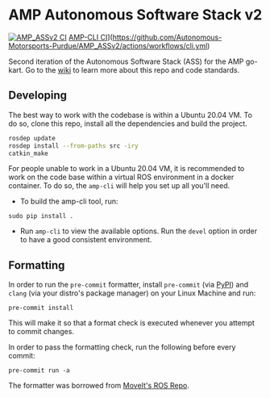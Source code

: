 # AMP Autonomous Software Stack v2

[![AMP_ASSv2 CI](https://github.com/Autonomous-Motorsports-Purdue/AMP_ASSv2/actions/workflows/ci.yml/badge.svg)](https://github.com/Autonomous-Motorsports-Purdue/AMP_ASSv2/actions/workflows/ci.yml)      [AMP-CLI CI](https://github.com/Autonomous-Motorsports-Purdue/AMP_ASSv2/actions/workflows/cli.yml/badge.svg)](https://github.com/Autonomous-Motorsports-Purdue/AMP_ASSv2/actions/workflows/cli.yml)

Second iteration of the Autonomous Software Stack (ASS) for the AMP go-kart.
Go to the [wiki](https://github.com/Autonomous-Motorsports-Purdue/AMP_ASSv2/wiki)
to learn more about this repo and code standards.

## Developing

The best way to work with the codebase is within a Ubuntu 20.04 VM. To do so,
clone this repo, install all the dependencies and build the project.
```bash
rosdep update
rosdep install --from-paths src -iry
catkin_make
```

For people unable to work in a Ubuntu 20.04 VM, it is recommended to work on
the code base within a virtual ROS environment in a docker container. To do so,
the `amp-cli` will help you set up all you'll need.
* To build the amp-cli tool, run:
```
sudo pip install .
```
* Run `amp-cli` to view the available options.
Run the `devel` option in order to have a good consistent environment.

## Formatting
In order to run the `pre-commit` formatter, install `pre-commit` (via [PyPI](https://pypi.org/project/pre-commit/)) and `clang` (via your distro's package manager) on your Linux Machine and run:
```
pre-commit install
```
This will make it so that a format check is executed whenever you attempt to commit changes.

In order to pass the formatting check, run the following before every commit:
```
pre-commit run -a
```

The formatter was borrowed from [MoveIt's ROS Repo](https://github.com/ros-planning/moveit2).
